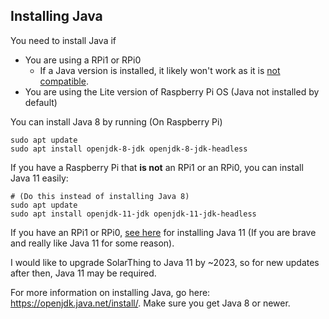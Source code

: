 ## Installing Java
You need to install Java if
* You are using a RPi1 or RPi0
  * If a Java version is installed, it likely won't work as it is [not compatible](https://www.raspberrypi.org/forums/viewtopic.php?p=1308846).
* You are using the Lite version of Raspberry Pi OS (Java not installed by default)

You can install Java 8 by running (On Raspberry Pi)
```shell script
sudo apt update
sudo apt install openjdk-8-jdk openjdk-8-jdk-headless
```

If you have a Raspberry Pi that **is not** an RPi1 or an RPi0, you can install Java 11 easily:
```shell script
# (Do this instead of installing Java 8)
sudo apt update
sudo apt install openjdk-11-jdk openjdk-11-jdk-headless
```
If you have an RPi1 or RPi0, [see here](./installing_java_11_adv.md) for installing Java 11 (If you are brave and really like Java 11 for some reason).

I would like to upgrade SolarThing to Java 11 by ~2023, so for new updates after then, Java 11 may be required.


For more information on installing Java, go here: https://openjdk.java.net/install/. Make sure you get Java 8 or newer.

